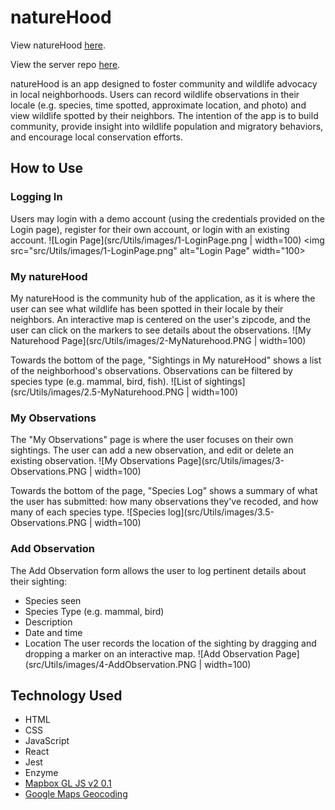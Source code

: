 # natureHood

View natureHood [here](https://naturehood-app.vercel.app/).

View the server repo [here](https://github.com/sallygaller/naturehood-api).

natureHood is an app designed to foster community and wildlife advocacy in local neighborhoods. Users can record wildlife observations in their locale (e.g. species, time spotted, approximate location, and photo) and view wildlife spotted by their neighbors. The intention of the app is to build community, provide insight into wildlife population and migratory behaviors, and encourage local conservation efforts.

## How to Use
### Logging In
Users may login with a demo account (using the credentials provided on the Login page), register for their own account, or login with an existing account. 
![Login Page](src/Utils/images/1-LoginPage.png | width=100)
<img src="src/Utils/images/1-LoginPage.png" alt="Login Page" width="100>

### My natureHood
My natureHood is the community hub of the application, as it is where the user can see what wildlife has been spotted in their locale by their neighbors. An interactive map is centered on the user's zipcode, and the user can click on the markers to see details about the observations.
![My Naturehood Page](src/Utils/images/2-MyNaturehood.PNG | width=100) 

Towards the bottom of the page, "Sightings in My natureHood" shows a list of the neighborhood's observations. Observations can be filtered by species type (e.g. mammal, bird, fish).
![List of sightings](src/Utils/images/2.5-MyNaturehood.PNG | width=100) 

### My Observations
The "My Observations" page is where the user focuses on their own sightings. The user can add a new observation, and edit or delete an existing observation. 
![My Observations Page](src/Utils/images/3-Observations.PNG | width=100) 

Towards the bottom of the page, "Species Log" shows a summary of what the user has submitted: how many observations they've recoded, and how many of each species type. 
![Species log](src/Utils/images/3.5-Observations.PNG | width=100) 

### Add Observation
The Add Observation form allows the user to log pertinent details about their sighting:
- Species seen
- Species Type (e.g. mammal, bird)
- Description
- Date and time 
- Location 
The user records the location of the sighting by dragging and dropping a marker on an interactive map.
![Add Observation Page](src/Utils/images/4-AddObservation.PNG | width=100) 

## Technology Used
- HTML
- CSS
- JavaScript
- React
- Jest
- Enzyme
- [Mapbox GL JS v2 0.1](https://docs.mapbox.com/mapbox-gl-js/api/)
- [Google Maps Geocoding](https://developers.google.com/maps/documentation/javascript/examples/geocoding-simple)
